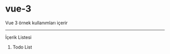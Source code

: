 # vue-3
Vue 3 örnek kullanımları içerir
____

İçerik Listesi
<br>
<ol>
    <li>Todo List</li>
</ol>
